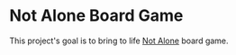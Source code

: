 # Not Alone Board Game
This project's goal is to bring to life [Not Alone](https://www.geekattitudegames.com/nos-jeux/not-alone/) board game.
